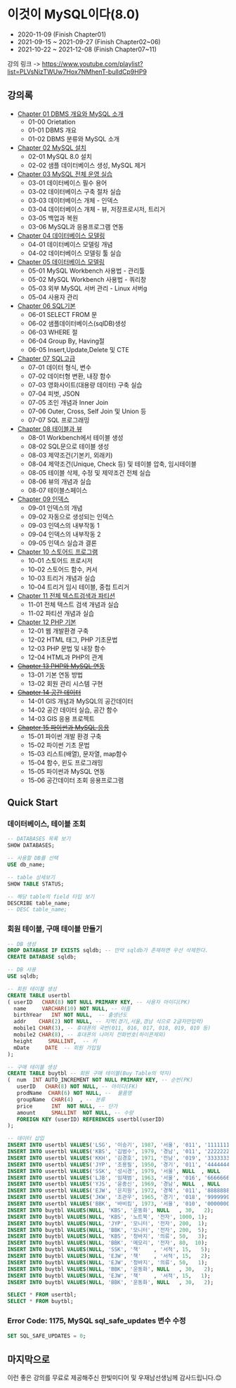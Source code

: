 # 이것이 MySQL이다(8.0)

- 2020-11-09 (Finish Chapter01)
- 2021-09-15 ~ 2021-09-27 (Finish Chapter02~06)
- 2021-10-22 ~ 2021-12-08 (Finish Chapter07~11)

강의 링크 -> <https://www.youtube.com/playlist?list=PLVsNizTWUw7Hox7NMhenT-bulldCp9HP9>

## 강의록

- [Chapter 01 DBMS 개요와 MySQL 소개](./summary/Chapter01.md)
  - 01-00 Orietation
  - 01-01 DBMS 개요
  - 01-02 DBMS 분류와 MySQL 소개
- [Chapter 02 MySQL 설치](./summary/Chapter02.md)
  - 02-01 MySQL 8.0 설치
  - 02-02 샘플 데이터베이스 생성, MySQL 제거
- [Chapter 03 MySQL 전체 운영 실습](./summary/Chapter03.md)
  - 03-01 데이터베이스 필수 용어
  - 03-02 데이터베이스 구축 절차 실습
  - 03-03 데이터베이스 개체 - 인덱스
  - 03-04 데이터베이스 개체 - 뷰, 저장프로시저, 트리거
  - 03-05 백업과 복원
  - 03-06 MySQL과 응용프로그램 연동
- [Chapter 04 데이터베이스 모델링](./summary/Chapter04.md)
  - 04-01 데이터베이스 모델링 개념
  - 04-02 데이터베이스 모델링 툴 실습
- [Chapter 05 데이터베이스 모델링](./summary/Chapter05.md)
  - 05-01 MySQL Workbench 사용법 - 관리툴
  - 05-02 MySQL Workbench 사용법 - 쿼리창
  - 05-03 외부 MySQL 서버 관리 - Linux 서버g
  - 05-04 사용자 관리
- [Chapter 06 SQL기본](./summary/Chapter06.md)
  - 06-01 SELECT FROM 문
  - 06-02 샘플데이터베이스(sqlDB)생성
  - 06-03 WHERE 절
  - 06-04 Group By, Having절
  - 06-05 Insert,Update,Delete 및 CTE
- [Chapter 07 SQL고급](./summary/Chapter07.md)
  - 07-01 데이터 형식, 변수
  - 07-02 데이터형 변환, 내장 함수
  - 07-03 영화사이트(대용량 데이터) 구축 실습
  - 07-04 피벗, JSON
  - 07-05 조인 개념과 Inner Join
  - 07-06 Outer, Cross, Self Join 및 Union 등
  - 07-07 SQL 프로그래밍
- [Chapter 08 테이블과 뷰](./summary/Chapter08.md)
  - 08-01 Workbench에서 테이블 생성
  - 08-02 SQL문으로 테이블 생성
  - 08-03 제약조건(기본키, 외래키)
  - 08-04 제약조건(Unique, Check 등) 및 테이블 압축, 임시테이블
  - 08-05 테이블 삭제, 수정 및 제약조건 전체 실습
  - 08-06 뷰의 개념과 실습
  - 08-07 테이블스페이스
- [Chapter 09 인덱스](./summary/Chapter09.md)
  - 09-01 인덱스의 개념
  - 09-02 자동으로 생성되는 인덱스
  - 09-03 인덱스의 내부작동 1
  - 09-04 인덱스의 내부작동 2
  - 09-05 인덱스 실습과 결론
- [Chapter 10 스토어드 프로그램](./summary/Chapter10.md)
  - 10-01 스토어드 프로시저
  - 10-02 스토어드 함수, 커서
  - 10-03 트리거 개념과 실습
  - 10-04 트리거 임시 테이블, 중첩 트리거
- [Chapter 11 전체 텍스트검색과 파티션](./summary/Chapter11.md)
  - 11-01 전체 텍스트 검색 개념과 실습
  - 11-02 파티션 개념과 실습
- [Chapter 12 PHP 기본](./summary/Chapter12.md)
  - 12-01 웹 개발환경 구축
  - 12-02 HTML 태그, PHP 기초문법
  - 12-03 PHP 문법 및 내장 함수
  - 12-04 HTML과 PHP의 관계
- ~~[Chapter 13 PHP와 MySQL 연동](./summary/Chapter13.md)~~
  - 13-01 기본 연동 방법
  - 13-02 회원 관리 시스템 구현
- ~~[Chapter 14 공간 데이터](./summary/Chapter14.md)~~
  - 14-01 GIS 개념과 MySQL의 공간데이터
  - 14-02 공간 데이터 실습, 공간 함수
  - 14-03 GIS 응용 프로젝트
- ~~[Chapter 15 파이썬과 MySQL 응용](./summary/Chapter15.md)~~
  - 15-01 파이썬 개발 환경 구축
  - 15-02 파이썬 기초 문법
  - 15-03 리스트(배열), 문자열, map함수
  - 15-04 함수, 윈도 프로그래밍
  - 15-05 파이썬과 MySQL 연동
  - 15-06 공간데이터 조회 응용프로그램

## Quick Start

### 데이터베이스, 테이블 조회

```sql
-- DATABASES 목록 보기
SHOW DATABASES;

-- 사용할 DB를 선택
USE db_name;

-- table 상세보기
SHOW TABLE STATUS;  

-- 해당 table의 field 타입 보기
DESCRIBE table_name; 
-- DESC table_name;
```

### 회원 테이블, 구매 테이블 만들기

```sql
-- DB 생성
DROP DATABASE IF EXISTS sqldb; -- 만약 sqldb가 존재하면 우선 삭제한다.
CREATE DATABASE sqldb;

-- DB 사용
USE sqldb;

-- 회원 테이블 생성
CREATE TABLE usertbl
( userID   CHAR(8) NOT NULL PRIMARY KEY, -- 사용자 아이디(PK)
  name     VARCHAR(10) NOT NULL, -- 이름
  birthYear   INT NOT NULL,  -- 출생년도
  addr    CHAR(2) NOT NULL, -- 지역(경기,서울,경남 식으로 2글자만입력)
  mobile1 CHAR(3), -- 휴대폰의 국번(011, 016, 017, 018, 019, 010 등)
  mobile2 CHAR(8), -- 휴대폰의 나머지 전화번호(하이픈제외)
  height     SMALLINT,  -- 키
  mDate     DATE  -- 회원 가입일
);

-- 구매 테이블 생성
CREATE TABLE buytbl -- 회원 구매 테이블(Buy Table의 약자)
(  num  INT AUTO_INCREMENT NOT NULL PRIMARY KEY, -- 순번(PK)
   userID   CHAR(8) NOT NULL, -- 아이디(FK)
   prodName  CHAR(6) NOT NULL, --  물품명
   groupName  CHAR(4)  , -- 분류
   price      INT  NOT NULL, -- 단가
   amount     SMALLINT  NOT NULL, -- 수량
   FOREIGN KEY (userID) REFERENCES usertbl(userID)
);

-- 데이터 삽입
INSERT INTO usertbl VALUES('LSG', '이승기', 1987, '서울', '011', '1111111', 182, '2008-8-8');
INSERT INTO usertbl VALUES('KBS', '김범수', 1979, '경남', '011', '2222222', 173, '2012-4-4');
INSERT INTO usertbl VALUES('KKH', '김경호', 1971, '전남', '019', '3333333', 177, '2007-7-7');
INSERT INTO usertbl VALUES('JYP', '조용필', 1950, '경기', '011', '4444444', 166, '2009-4-4');
INSERT INTO usertbl VALUES('SSK', '성시경', 1979, '서울', NULL  , NULL      , 186, '2013-12-12');
INSERT INTO usertbl VALUES('LJB', '임재범', 1963, '서울', '016', '6666666', 182, '2009-9-9');
INSERT INTO usertbl VALUES('YJS', '윤종신', 1969, '경남', NULL  , NULL      , 170, '2005-5-5');
INSERT INTO usertbl VALUES('EJW', '은지원', 1972, '경북', '011', '8888888', 174, '2014-3-3');
INSERT INTO usertbl VALUES('JKW', '조관우', 1965, '경기', '018', '9999999', 172, '2010-10-10');
INSERT INTO usertbl VALUES('BBK', '바비킴', 1973, '서울', '010', '0000000', 176, '2013-5-5');
INSERT INTO buytbl VALUES(NULL, 'KBS', '운동화', NULL   , 30,   2);
INSERT INTO buytbl VALUES(NULL, 'KBS', '노트북', '전자', 1000, 1);
INSERT INTO buytbl VALUES(NULL, 'JYP', '모니터', '전자', 200,  1);
INSERT INTO buytbl VALUES(NULL, 'BBK', '모니터', '전자', 200,  5);
INSERT INTO buytbl VALUES(NULL, 'KBS', '청바지', '의류', 50,   3);
INSERT INTO buytbl VALUES(NULL, 'BBK', '메모리', '전자', 80,  10);
INSERT INTO buytbl VALUES(NULL, 'SSK', '책'    , '서적', 15,   5);
INSERT INTO buytbl VALUES(NULL, 'EJW', '책'    , '서적', 15,   2);
INSERT INTO buytbl VALUES(NULL, 'EJW', '청바지', '의류', 50,   1);
INSERT INTO buytbl VALUES(NULL, 'BBK', '운동화', NULL   , 30,   2);
INSERT INTO buytbl VALUES(NULL, 'EJW', '책'    , '서적', 15,   1);
INSERT INTO buytbl VALUES(NULL, 'BBK', '운동화', NULL   , 30,   2);

SELECT * FROM usertbl;
SELECT * FROM buytbl;
```

### Error Code: 1175, MySQL sql_safe_updates 변수 수정

```sql
SET SQL_SAFE_UPDATES = 0;
```

## 마지막으로

이런 좋은 강의를 무료로 제공해주신 한빛미디어 및 우재남선생님께 감사드립니다.😊
